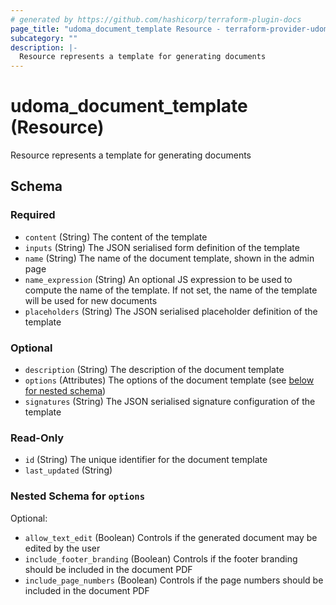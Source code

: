 ```yaml
---
# generated by https://github.com/hashicorp/terraform-plugin-docs
page_title: "udoma_document_template Resource - terraform-provider-udoma"
subcategory: ""
description: |-
  Resource represents a template for generating documents
---
```


# udoma_document_template (Resource)

Resource represents a template for generating documents



<!-- schema generated by tfplugindocs -->
## Schema

### Required

- `content` (String) The content of the template
- `inputs` (String) The JSON serialised form definition of the template
- `name` (String) The name of the document template, shown in the admin page
- `name_expression` (String) An optional JS expression to be used to compute the name of 
				the template. If not set, the name of the template will be used for new documents
- `placeholders` (String) The JSON serialised placeholder definition of the template

### Optional

- `description` (String) The description of the document template
- `options` (Attributes) The options of the document template (see [below for nested schema](#nestedatt--options))
- `signatures` (String) The JSON serialised signature configuration of the template

### Read-Only

- `id` (String) The unique identifier for the document template
- `last_updated` (String)

<a id="nestedatt--options"></a>
### Nested Schema for `options`

Optional:

- `allow_text_edit` (Boolean) Controls if the generated document may be edited by the user
- `include_footer_branding` (Boolean) Controls if the footer branding should be included in the document PDF
- `include_page_numbers` (Boolean) Controls if the page numbers should be included in the document PDF

